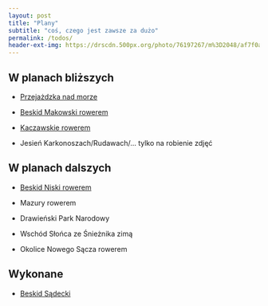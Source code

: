 ```yaml
---
layout: post
title: "Plany"
subtitle: "coś, czego jest zawsze za dużo" 
permalink: /todos/
header-ext-img: https://drscdn.500px.org/photo/76197267/m%3D2048/af7f0a557aa3f95ca5d3e595bd929832
---
```


W planach bliższych
-------------------

* [Przejażdzka nad morze](/todos/przejazdzka-nad-morze)

* [Beskid Makowski rowerem](/todos/beskid-makowski-rowerem)

* [Kaczawskie rowerem](/todos/gory-kaczawskie-rowerem)

* Jesień Karkonoszach/Rudawach/... tylko na robienie zdjęć

W planach dalszych
------------------

* [Beskid Niski rowerem](/todos/beskid-niski-rowerem)

* Mazury rowerem

* Drawieński Park Narodowy

* Wschód Słońca ze Śnieżnika zimą

* Okolice Nowego Sącza rowerem

Wykonane
--------

* [Beskid Sądecki](/todos/beskid-sadecki)

